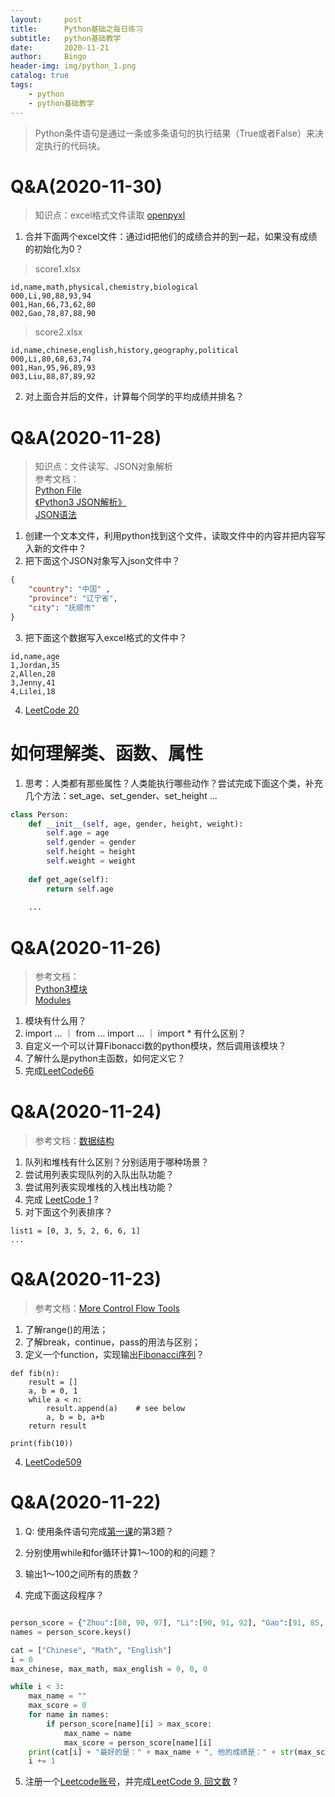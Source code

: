 ```yaml
---
layout:     post
title:      Python基础之每日练习
subtitle:   python基础教学
date:       2020-11-21
author:     Bingo
header-img: img/python_1.png
catalog: true
tags:
    - python
    - python基础教学
---
```


> Python条件语句是通过一条或多条语句的执行结果（True或者False）来决定执行的代码块。


# Q&A(2020-11-30)
> 知识点：excel格式文件读取 [openpyxl](https://geek-docs.com/python/python-tutorial/python-openpyxl.html)
1. 合并下面两个excel文件：通过id把他们的成绩合并的到一起，如果没有成绩的初始化为0？
> score1.xlsx
```
id,name,math,physical,chemistry,biological
000,Li,90,88,93,94
001,Han,66,73,62,80
002,Gao,78,87,88,90
```
> score2.xlsx
```
id,name,chinese,english,history,geography,political
000,Li,80,68,63,74
001,Han,95,96,89,93
003,Liu,88,87,89,92
```
2. 对上面合并后的文件，计算每个同学的平均成绩并排名？


# Q&A(2020-11-28)
> 知识点：文件读写、JSON对象解析<br>
> 参考文档：
<br>[Python File](https://www.runoob.com/python3/python3-file-methods.html)
<br>[《Python3 JSON解析》](https://www.runoob.com/python3/python3-json.html)
<br>[JSON语法](https://www.runoob.com/json/json-syntax.html)

1. 创建一个文本文件，利用python找到这个文件，读取文件中的内容并把内容写入新的文件中？
2. 把下面这个JSON对象写入json文件中？
```json
{ 
    "country": "中国" , 
    "province": "辽宁省",
    "city": "抚顺市"
}
```
3. 把下面这个数据写入excel格式的文件中？
```
id,name,age
1,Jordan,35
2,Allen,28
3,Jenny,41
4,Lilei,18
```
4. [LeetCode 20](https://leetcode-cn.com/problems/valid-parentheses/)

# 如何理解类、函数、属性
1. 思考：人类都有那些属性？人类能执行哪些动作？尝试完成下面这个类，补充几个方法：set_age、set_gender、set_height ...
```python
class Person:
    def __init__(self, age, gender, height, weight):
        self.age = age
        self.gender = gender
        self.height = height
        self.weight = weight
    
    def get_age(self):
        return self.age
    
    ...
```

# Q&A(2020-11-26)
>参考文档：<br>
[Python3模块](https://www.runoob.com/python3/python3-module.html)<br>
[Modules](https://docs.python.org/3/tutorial/modules.html)<br>

1. 模块有什么用？
2. import ... ｜ from ... import ... ｜ import * 有什么区别？
3. 自定义一个可以计算Fibonacci数的python模块，然后调用该模块？
4. 了解什么是python主函数，如何定义它？
5. 完成[LeetCode66](https://leetcode-cn.com/problems/plus-one/)


# Q&A(2020-11-24)

> 参考文档：[数据结构](https://docs.python.org/3/tutorial/datastructures.html)

1. 队列和堆栈有什么区别？分别适用于哪种场景？
2. 尝试用列表实现队列的入队出队功能？
3. 尝试用列表实现堆栈的入栈出栈功能？
4. 完成 [LeetCode 1](https://leetcode-cn.com/problems/two-sum/) ?
5. 对下面这个列表排序？
``` python3
list1 = [0, 3, 5, 2, 6, 6, 1]
...
```

# Q&A(2020-11-23)
> 参考文档：[More Control Flow Tools](https://docs.python.org/3/tutorial/controlflow.html)

1. 了解range()的用法；
2. 了解break，continue，pass的用法与区别；
3. 定义一个function，实现输出[Fibonacci序列](https://zhuanlan.zhihu.com/p/64530954)？ 

``` python3
def fib(n):
    result = []
    a, b = 0, 1
    while a < n:
        result.append(a)    # see below
        a, b = b, a+b
    return result

print(fib(10))
```

4. [LeetCode509](https://leetcode-cn.com/problems/fibonacci-number/)


# Q&A(2020-11-22)
1. Q: 使用条件语句完成[第一课](https://yanhuibin315.github.io/2020/11/17/Anaconda+Pycharm%E5%BC%80%E5%8F%91%E7%8E%AF%E5%A2%83%E6%90%AD%E5%BB%BA/)的第3题？

2. 分别使用while和for循环计算1～100的和的问题？
3. 输出1～100之间所有的质数？
4. 完成下面这段程序？

```python

person_score = {"Zhou":[88, 90, 97], "Li":[90, 91, 92], "Gao":[91, 85, 80]}
names = person_score.keys()

cat = ["Chinese", "Math", "English"]
i = 0
max_chinese, max_math, max_english = 0, 0, 0

while i < 3:
    max_name = ""
    max_score = 0
    for name in names:
        if person_score[name][i] > max_score:
            max_name = name
            max_score = person_score[name][i]
    print(cat[i] + "最好的是：" + max_name + ", 他的成绩是：" + str(max_score))
    i += 1

```

5. 注册一个[Leetcode账号](https://leetcode-cn.com/)，并完成[LeetCode 9. 回文数](https://leetcode-cn.com/problems/palindrome-number/) ?

